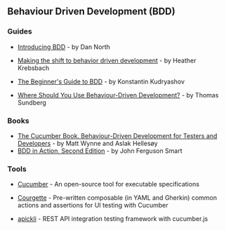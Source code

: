 ## Behaviour Driven Development (BDD)

### Guides

- [Introducing BDD](https://dannorth.net/introducing-bdd/) - by Dan North

- [Making the shift to behavior driven development](https://www.atlassian.com/blog/software-teams/making-the-shift-to-behavior-driven-development) - by Heather Krebsbach

- [The Beginner's Guide to BDD](https://inviqa.com/blog/bdd-guide) - by Konstantin Kudryashov

- [Where Should You Use Behaviour-Driven Development?](https://cucumber.io/blog/2016/07/20/where_should_you_use_bdd) - by Thomas Sundberg

### Books

- [The Cucumber Book. Behaviour-Driven Development for Testers and Developers](https://pragprog.com/book/hwcuc/the-cucumber-book) - by Matt Wynne and Aslak Hellesøy
- [BDD in Action, Second Edition](https://www.manning.com/books/bdd-in-action-second-edition) - by John Ferguson Smart

### Tools

- [Cucumber](https://cucumber.io/) - An open-source tool for executable specifications

- [Courgette](https://courgette-testing.com/) - Pre-written composable (in YAML and Gherkin) common actions and assertions for UI testing with Cucumber

- [apickli](https://github.com/apickli/apickli) - REST API integration testing framework with cucumber.js
